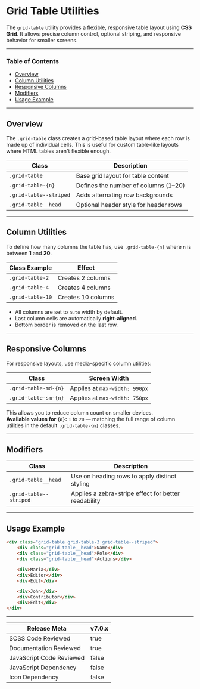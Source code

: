 # Grid Table Utilities

The `grid-table` utility provides a flexible, responsive table layout using **CSS Grid**. It allows precise column control, optional striping, and responsive behavior for smaller screens.

---

### Table of Contents

- [Overview](#overview)
- [Column Utilities](#column-utilities)
- [Responsive Columns](#responsive-columns)
- [Modifiers](#modifiers)
- [Usage Example](#usage-example)

---

## Overview

The `.grid-table` class creates a grid-based table layout where each row is made up of individual cells. This is useful for custom table-like layouts where HTML tables aren't flexible enough.

| Class                  | Description                           | 
| ---------------------- | ------------------------------------- |
| `.grid-table`          | Base grid layout for table content    |
| `.grid-table-{n}`      | Defines the number of columns (1–20)  |
| `.grid-table--striped` | Adds alternating row backgrounds      |
| `.grid-table__head`    | Optional header style for header rows |

---

## Column Utilities

To define how many columns the table has, use `.grid-table-{n}` where `n` is between **1** and **20**.

| Class Example    | Effect             | 
| ---------------- | ------------------ |
| `.grid-table-2`  | Creates 2 columns  |
| `.grid-table-4`  | Creates 4 columns  |
| `.grid-table-10` | Creates 10 columns |

- All columns are set to `auto` width by default.
- Last column cells are automatically **right-aligned**.
- Bottom border is removed on the last row.

---

## Responsive Columns

For responsive layouts, use media-specific column utilities:

| Class                | Screen Width                  | 
| -------------------- | ----------------------------- |
| `.grid-table-md-{n}` | Applies at `max-width: 990px` |
| `.grid-table-sm-{n}` | Applies at `max-width: 750px` |

This allows you to reduce column count on smaller devices.  
**Available values for `{n}`:** `1` to `20` — matching the full range of column utilities in the default `.grid-table-{n}` classes.

---

## Modifiers

| Class                  | Description                                          | 
| ---------------------- | ---------------------------------------------------- |
| `.grid-table__head`    | Use on heading rows to apply distinct styling        |
| `.grid-table--striped` | Applies a zebra-stripe effect for better readability |

---

## Usage Example

```html
<div class="grid-table grid-table-3 grid-table--striped">
    <div class="grid-table__head">Name</div>
    <div class="grid-table__head">Role</div>
    <div class="grid-table__head">Actions</div>

    <div>Maria</div>
    <div>Editor</div>
    <div>Edit</div>

    <div>John</div>
    <div>Contributor</div>
    <div>Edit</div>
</div>
```

---

| Release Meta             | v7.0.x |
| ------------------------ | ------ |
| SCSS Code Reviewed       | true   |
| Documentation Reviewed   | true   |
| JavaScript Code Reviewed | false  |
| JavaScript Dependency    | false  |
| Icon Dependency          | false  | 
